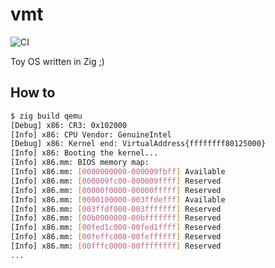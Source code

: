 # vmt
![CI](https://github.com/chivay/vmt/workflows/CI/badge.svg)

Toy OS written in Zig ;)

## How to
```bash
$ zig build qemu
[Debug] x86: CR3: 0x102000
[Info] x86: CPU Vendor: GenuineIntel
[Debug] x86: Kernel end: VirtualAddress{ffffffff80125000}
[Info] x86: Booting the kernel...
[Info] x86.mm: BIOS memory map:
[Info] x86.mm: [0000000000-000009fbff] Available
[Info] x86.mm: [000009fc00-000009ffff] Reserved
[Info] x86.mm: [00000f0000-00000fffff] Reserved
[Info] x86.mm: [0000100000-003ffdefff] Available
[Info] x86.mm: [003ffdf000-003fffffff] Reserved
[Info] x86.mm: [00b0000000-00bfffffff] Reserved
[Info] x86.mm: [00fed1c000-00fed1ffff] Reserved
[Info] x86.mm: [00feffc000-00feffffff] Reserved
[Info] x86.mm: [00fffc0000-00ffffffff] Reserved
...
```
